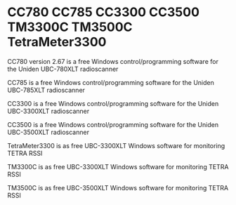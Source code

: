 # CC780 CC785 CC3300 CC3500 TM3300C TM3500C TetraMeter3300
CC780 version 2.67 is a free Windows control/programming software for the Uniden UBC-780XLT radioscanner

CC785 is a free Windows control/programming software for the Uniden UBC-785XLT radioscanner

CC3300 is a free Windows control/programming software for the Uniden UBC-3300XLT radioscanner

CC3500 is a free Windows control/programming software for the Uniden UBC-3500XLT radioscanner

TetraMeter3300 is as free UBC-3300XLT Windows software for monitoring TETRA RSSI

TM3300C is as free UBC-3300XLT Windows software for monitoring TETRA RSSI

TM3500C is as free UBC-3500XLT Windows software for monitoring TETRA RSSI

